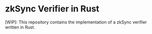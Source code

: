 # zkSync Verifier in Rust
[WIP]: This repository contains the implementation of a zkSync verifier written in Rust. 
